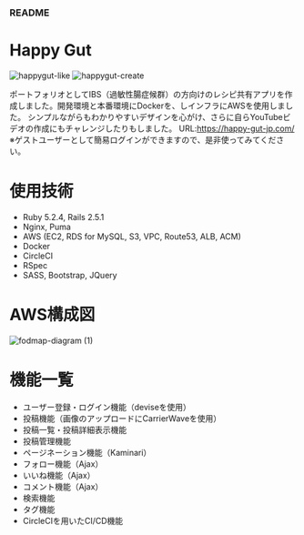### README

# Happy Gut
![happygut-like](https://user-images.githubusercontent.com/33094954/91468027-5d080300-e8cc-11ea-8587-dfbad2118787.gif)
![happygut-create](https://user-images.githubusercontent.com/33094954/91468035-609b8a00-e8cc-11ea-9f6e-84003bd6dafb.gif)

ポートフォリオとしてIBS（過敏性腸症候群）の方向けのレシピ共有アプリを作成しました。開発環境と本番環境にDockerを、しインフラにAWSを使用しました。
シンプルながらもわかりやすいデザインを心がけ、さらに自らYouTubeビデオの作成にもチャレンジしたりもしました。
URL:https://happy-gut-jp.com/
※ゲストユーザーとして簡易ログインができますので、是非使ってみてください。

# 使用技術
- Ruby 5.2.4, Rails 2.5.1
- Nginx, Puma
- AWS (EC2, RDS for MySQL, S3, VPC, Route53, ALB, ACM)
- Docker
- CircleCI
- RSpec
- SASS, Bootstrap, JQuery


# AWS構成図
![fodmap-diagram (1)](https://user-images.githubusercontent.com/33094954/91459482-a7d04d80-e8c1-11ea-9b36-f4b917deecd2.png)

# 機能一覧
- ユーザー登録・ログイン機能（deviseを使用）
- 投稿機能（画像のアップロードにCarrierWaveを使用）
- 投稿一覧・投稿詳細表示機能
- 投稿管理機能
- ページネーション機能（Kaminari）
- フォロー機能（Ajax）
- いいね機能（Ajax）
- コメント機能（Ajax）
- 検索機能
- タグ機能
- CircleCIを用いたCI/CD機能
